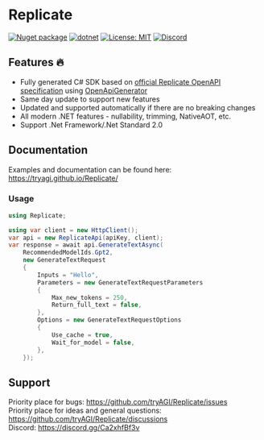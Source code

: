 # Replicate

[![Nuget package](https://img.shields.io/nuget/vpre/tryAGI.Replicate)](https://www.nuget.org/packages/tryAGI.Replicate/)
[![dotnet](https://github.com/tryAGI/Replicate/actions/workflows/dotnet.yml/badge.svg?branch=main)](https://github.com/tryAGI/Replicate/actions/workflows/dotnet.yml)
[![License: MIT](https://img.shields.io/github/license/tryAGI/Replicate)](https://github.com/tryAGI/Replicate/blob/main/LICENSE.txt)
[![Discord](https://img.shields.io/discord/1115206893015662663?label=Discord&logo=discord&logoColor=white&color=d82679)](https://discord.gg/Ca2xhfBf3v)

## Features 🔥
- Fully generated C# SDK based on [official Replicate OpenAPI specification](https://api.replicate.com/openapi.json) using [OpenApiGenerator](https://github.com/HavenDV/OpenApiGenerator)
- Same day update to support new features
- Updated and supported automatically if there are no breaking changes
- All modern .NET features - nullability, trimming, NativeAOT, etc.
- Support .Net Framework/.Net Standard 2.0

## Documentation
Examples and documentation can be found here: https://tryagi.github.io/Replicate/

### Usage
```csharp
using Replicate;

using var client = new HttpClient();
var api = new ReplicateApi(apiKey, client);
var response = await api.GenerateTextAsync(
    RecommendedModelIds.Gpt2,
    new GenerateTextRequest
    {
        Inputs = "Hello",
        Parameters = new GenerateTextRequestParameters
        {
            Max_new_tokens = 250,
            Return_full_text = false,
        },
        Options = new GenerateTextRequestOptions
        {
            Use_cache = true,
            Wait_for_model = false,
        },
    });
```

## Support

Priority place for bugs: https://github.com/tryAGI/Replicate/issues  
Priority place for ideas and general questions: https://github.com/tryAGI/Replicate/discussions  
Discord: https://discord.gg/Ca2xhfBf3v  